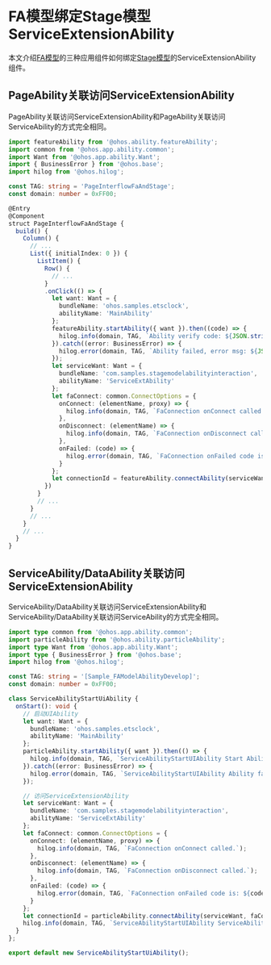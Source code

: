 # FA模型绑定Stage模型ServiceExtensionAbility

<!--Kit: Ability Kit-->
<!--Subsystem: Ability-->
<!--Owner: @wkljy-->
<!--Designer: @li-weifeng2024-->
<!--Tester: @lixueqing513-->
<!--Adviser: @huipeizi-->


本文介绍[FA模型](ability-terminology.md#fa模型)的三种应用组件如何绑定[Stage模型](ability-terminology.md#stage模型)的ServiceExtensionAbility组件。


## PageAbility关联访问ServiceExtensionAbility

PageAbility关联访问ServiceExtensionAbility和PageAbility关联访问ServiceAbility的方式完全相同。


```ts
import featureAbility from '@ohos.ability.featureAbility';
import common from '@ohos.app.ability.common';
import Want from '@ohos.app.ability.Want';
import { BusinessError } from '@ohos.base';
import hilog from '@ohos.hilog';

const TAG: string = 'PageInterflowFaAndStage';
const domain: number = 0xFF00;

@Entry
@Component
struct PageInterflowFaAndStage {
  build() {
    Column() {
      // ...
      List({ initialIndex: 0 }) {
        ListItem() {
          Row() {
            // ...
          }
          .onClick(() => {
            let want: Want = {
              bundleName: 'ohos.samples.etsclock',
              abilityName: 'MainAbility'
            };
            featureAbility.startAbility({ want }).then((code) => {
              hilog.info(domain, TAG, `Ability verify code: ${JSON.stringify(code)}.`);
            }).catch((error: BusinessError) => {
              hilog.error(domain, TAG, `Ability failed, error msg: ${JSON.stringify(error)}.`);
            });
            let serviceWant: Want = {
              bundleName: 'com.samples.stagemodelabilityinteraction',
              abilityName: 'ServiceExtAbility'
            };
            let faConnect: common.ConnectOptions = {
              onConnect: (elementName, proxy) => {
                hilog.info(domain, TAG, `FaConnection onConnect called.`);
              },
              onDisconnect: (elementName) => {
                hilog.info(domain, TAG, `FaConnection onDisconnect called.`);
              },
              onFailed: (code) => {
                hilog.error(domain, TAG, `FaConnection onFailed code is: ${code}`);
              }
            };
            let connectionId = featureAbility.connectAbility(serviceWant, faConnect);
          })
        }
        // ...
      }
      // ...
    }
    // ...
  }
}
```


## ServiceAbility/DataAbility关联访问ServiceExtensionAbility

ServiceAbility/DataAbility关联访问ServiceExtensionAbility和ServiceAbility/DataAbility关联访问ServiceAbility的方式完全相同。


```ts
import type common from '@ohos.app.ability.common';
import particleAbility from '@ohos.ability.particleAbility';
import type Want from '@ohos.app.ability.Want';
import type { BusinessError } from '@ohos.base';
import hilog from '@ohos.hilog';

const TAG: string = '[Sample_FAModelAbilityDevelop]';
const domain: number = 0xFF00;

class ServiceAbilityStartUiAbility {
  onStart(): void {
    // 启动UIAbility
    let want: Want = {
      bundleName: 'ohos.samples.etsclock',
      abilityName: 'MainAbility'
    };
    particleAbility.startAbility({ want }).then(() => {
      hilog.info(domain, TAG, `ServiceAbilityStartUIAbility Start Ability successfully.`);
    }).catch((error: BusinessError) => {
      hilog.error(domain, TAG, `ServiceAbilityStartUIAbility Ability failed: ${JSON.stringify(error)}.`);
    });

    // 访问ServiceExtensionAbility
    let serviceWant: Want = {
      bundleName: 'com.samples.stagemodelabilityinteraction',
      abilityName: 'ServiceExtAbility'
    };
    let faConnect: common.ConnectOptions = {
      onConnect: (elementName, proxy) => {
        hilog.info(domain, TAG, `FaConnection onConnect called.`);
      },
      onDisconnect: (elementName) => {
        hilog.info(domain, TAG, `FaConnection onDisconnect called.`);
      },
      onFailed: (code) => {
        hilog.error(domain, TAG, `FaConnection onFailed code is: ${code}.`);
      }
    };
    let connectionId = particleAbility.connectAbility(serviceWant, faConnect);
    hilog.info(domain, TAG, `ServiceAbilityStartUIAbility ServiceAbility onStart.`);
  }
};

export default new ServiceAbilityStartUiAbility();
```
